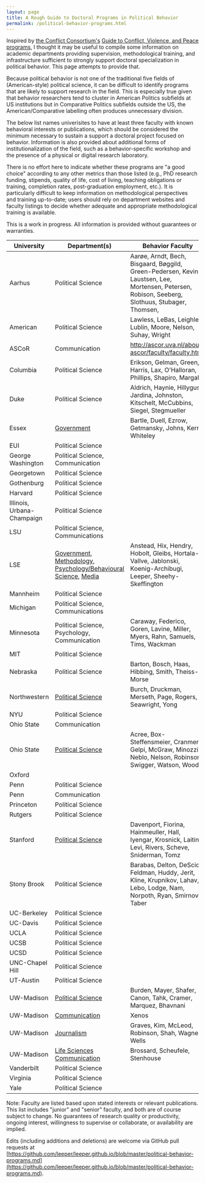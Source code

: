 ```yaml
---
layout: page
title: A Rough Guide to Doctoral Programs in Political Behavior
permalink: /political-behavior-programs.html
---
```


Inspired by [the Conflict Consortium's](http://www.conflictconsortium.com/) [Guide to Conflict, Violence, and Peace programs](http://conflictconsortium.weebly.com/annual-review-of-conflict-peace-and-violence-programs-in-political-science.html), I thought it may be useful to compile some information on academic departments providing supervision, methodological training, and infrastructure sufficient to strongly support doctoral specialization in political behavior. This page attempts to provide that.

Because political behavior is not one of the traditional five fields of (American-style) political science, it can be difficult to identify programs that are likely to support research in the field. This is especially true given that behavior researchers tend to cluster in American Politics subfields at US institutions but in Comparative Politics subfields outside the US, the American/Comparative labelling often produces unnecessary division.

The below list names univerisites to have at least three faculty with known behavioral interests or publications, which should be considered the minimum necessary to sustain a support a doctoral project focused on behavior. Information is also provided about additional forms of institutionalization of the field, such as a behavior-specific workshop and the presence of a physical or digital research laboratory.

There is no effort here to indicate whether these programs are "a good choice" according to any other metrics than those listed (e.g., PhD research funding, stipends, quality of life, cost of living, teaching obligations or training, completion rates, post-graduation employment, etc.). It is particularly difficult to keep information on methodological perspectives and training up-to-date; users should rely on department websites and faculty listings to decide whether adequate and appropriate methodological training is available. 

This is a work in progress. All information is provided without guarantees or warranties.

| University  | Department(s) | Behavior Faculty | Seminar/Workshop | Laboratory |
| ----------- | ------------- | ---------------- | ---------------- | ---------- |
| Aarhus | Political Science | Aarøe, Arndt, Bech, Bisgaard, Bøggild, Green-Pedersen, Kevins, Laustsen, Lee, Mortensen, Petersen, Robison, Seeberg, Slothuus, Stubager, Thomsen,  | ? | ? |
| American | Political Science | Lawless, LeBas, Leighley, Lublin, Moore, Nelson, Suhay, Wright | ? | ? |
| ASCoR | Communication | http://ascor.uva.nl/about-ascor/faculty/faculty.html | ? | ? |
| Columbia | Political Science | Erikson, Gelman, Green, Harris, Lax, O'Halloran, Phillips, Shapiro, Margalit | ? | ? |
| Duke | Political Science | Aldrich, Haynie, Hillygus, Jardina, Johnston, Kitschelt, McCubbins, Siegel, Stegmueller | ? | ? |
| Essex | [Government](https://www.essex.ac.uk/government/) | Bartle, Duell, Ezrow, Getmansky, Johns, Kern, Whiteley | ? | ? |
| EUI | Political Science | | ? | ? |
| George Washington | Political Science, Communication | | ? | ? |
| Georgetown | Political Science | | ? | ? |
| Gothenburg | Political Science | | ? | ? |
| Harvard | Political Science | | ? | ? |
| Illinois, Urbana-Champaign | Political Science | | ? | ? |
| LSU | Political Science, Communications | | ? | ? |
| LSE | [Government](http://www.lse.ac.uk/government), [Methodology](http://www.lse.ac.uk/methodology), [Psychology/Behavioural Science](http://www.lse.ac.uk/DPBS/Home.aspx), [Media](http://www.lse.ac.uk/media@lse/Home.aspx) | Anstead, Hix, Hendry, Hobolt, Gleibs, Hortala-Vallve, Jablonski, Koenig-Archibugi, Leeper, Sheehy-Skeffington | [Yes](http://www.lse.ac.uk/government/research/resgroups/PoliticalBehaviour/Political-Behaviour.aspx) | [Lab](http://www.lse.ac.uk/management/research/behavioural-research-lab/home.aspx) |
| Mannheim | Political Science | | ? | ? |
| Michigan | Political Science, Communications | | ? | ? |
| Minnesota | Political Science, Psychology, Communication | Caraway, Federico, Goren, Lavine, Miller, Myers, Rahn, Samuels, Tims, Wackman | ? | ? |
| MIT | Political Science | | ? | ? |
| Nebraska | Political Science | Barton, Bosch, Haas, Hibbing, Smith, Theiss-Morse | ? | ? |
| Northwestern | [Political Science](http://www.polisci.northwestern.edu/) | Burch, Druckman, Merseth, Page, Rogers, Seawright, Yong | No | [Lab](http://faculty.wcas.northwestern.edu/~jnd260/lab.html) |
| NYU | Political Science | | ? | ? |
| Ohio State | Communication | | ? | ? |
| Ohio State | [Political Science](https://polisci.osu.edu/) | Acree, Box-Steffensmeier, Cranmer, Gelpi, McGraw, Minozzi, Neblo, Nelson, Robinson, Swigger, Watson, Wood | ? | ? |
| Oxford |  | | ? | ? |
| Penn | Political Science |  | ? | ? |
| Penn | Communication | | ? | ? |
| Princeton | Political Science | | ? | ? |
| Rutgers | Political Science | | ? | ? |
| Stanford | [Political Science](http://politicalscience.stanford.edu/) | Davenport, Fiorina, Hainmeuller, Hall, Iyengar, Krosnick, Laitin, Levi, Rivers, Scheve, Sniderman, Tomz | ? | [Lab](https://pcl.stanford.edu/) |
| Stony Brook | Political Science | Barabas, Delton, DeScioli, Feldman, Huddy, Jerit, Kline, Krupnikov, Lahav, Lebo, Lodge, Nam, Norpoth, Ryan, Smirnov, Taber | ? | ? |
| UC-Berkeley | Political Science | | ? | ? |
| UC-Davis | Political Science | | ? | ? |
| UCLA | Political Science | | ? | ? |
| UCSB | Political Science | | ? | ? |
| UCSD | Political Science | | ? | ? |
| UNC-Chapel Hill | Political Science | | ? | ? |
| UT-Austin | Political Science | | ? | ? |
| UW-Madison | [Political Science](https://www.polisci.wisc.edu/) | Burden, Mayer, Shafer, Canon, Tahk, Cramer, Marquez, Bhavnani | ? | ? |
| UW-Madison | [Communication](https://commarts.wisc.edu/) | Xenos | ? | ? |
| UW-Madison | [Journalism](https://journalism.wisc.edu/) | Graves, Kim, McLeod, Robinson, Shah, Wagner, Wells | ? | ? |
| UW-Madison | [Life Sciences Communication](http://lsc.wisc.edu/) | Brossard, Scheufele, Stenhouse | ? | ? |
| Vanderbilt | Political Science | | ? | ? |
| Virginia | Political Science | | ? | ? |
| Yale | Political Science | | ? | ? |

Note: Faculty are listed based upon stated interests or relevant publications. This list includes "junior" and "senior" faculty, and both are of course subject to change. No guarantees of research quality or productivity, ongoing interest, willingness to supervise or collaborate, or availability are implied.

Edits (including additions and deletions) are welcome via GitHub pull requests at [https://github.com/leeper/leeper.github.io/blob/master/political-behavior-programs.md](https://github.com/leeper/leeper.github.io/blob/master/political-behavior-programs.md). 
